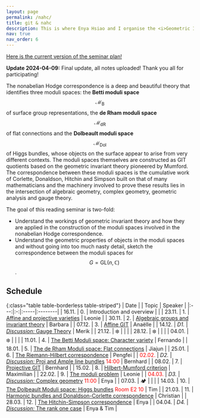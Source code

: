 ```yaml
---
layout: page
permalink: /nahc/
title: git & nahc
description: This is where Enya Hsiao and I organise the <i>Geometric Invariant Theory & Non-abelian Hodge Correspondence</i> Reading Seminar.
nav: true
nav_order: 6
---
```


<a href="/assets/pdf/nahc/GIT_NaHC_Seminar_Plan.pdf" target="_blank">Here is the current version of the seminar plan!</a>

**Update 2024-04-09:** Final update, all notes uploaded! Thank you all for participating!

The nonabelian Hodge correspondence is a deep and beautiful theory that identifies three moduli spaces: the **Betti moduli space** $$\mathcal{M}_{\text{B}}$$ of surface group representations, the **de Rham moduli space** $$\mathcal{M}_{\text{dR}}$$ of flat connections and the **Dolbeault moduli space** $$\mathcal{M}_{\text{Dol}}$$ of Higgs bundles, whose objects on the surface appear to arise from very different contexts. The moduli spaces themselves are constructed as GIT quotients based on the geometric invariant theory pioneered by Mumford. The correspondence between these moduli spaces is the cumulative work of Corlette, Donaldson, Hitchin and Simpson built on that of many mathematicians and the machinery involved to prove these results lies in the intersection of algebraic geometry, complex geometry, geometric analysis and gauge theory.

The goal of this reading seminar is two-fold:

- Understand the workings of geometric invariant theory and how they are applied in the construction of the moduli spaces involved in the nonabelian Hodge correspondence.
- Understand the geometric properties of objects in the moduli spaces and without going into too much nasty detail, sketch the correspondence between the moduli spaces for $$G = \mathrm{GL}(n, \mathbb{C})$$.

## Schedule

{:class="table table-borderless table-striped"}
| Date | | Topic | Speaker |
|:---:|:-:|:-----|:--------|
| 16.11. | 0. | Introduction and overview | |
| 23.11. | 1. | <a href="/assets/pdf/nahc/01_Affine_and_projective_Varieties.pdf" target="_blank">Affine and projective varieties</a> | Leonie |
| 30.11. | 2. | <a href="/assets/pdf/nahc/02_Algebraic_groups_and_invariant_theory.pdf" target="_blank">Algebraic groups and invariant theory</a> | Barbara |
| 07.12. | 3. | <a href="/assets/pdf/nahc/03_Affine_GIT.pdf" target="_blank">Affine GIT</a> | Anaëlle |
| 14.12. | _D1._ | <a href="/assets/pdf/nahc/D1_Gauge_Theory.pdf" target="_blank">_Discussion:_ Gauge Theory</a> | Merik |
| 21.12. | ❄️ | | |
| 28.12. | ❄️ | | |
| 04.01. | ❄️ | | |
| 11.01. | 4. | <a href="/assets/pdf/nahc/04_Character_Variety.pdf" target="_blank">The Betti Moduli space: Character variety</a> | Fernando |
| 18.01. | 5. | <a href="/assets/pdf/nahc/05_deRham_Moduli_Space.pdf" target="_blank">The de Rham Moduli space: Flat connections</a> | Jiajun |
| 25.01. | 6. | <a href="/assets/pdf/nahc/06_Riemann-Hilbert_correspondence.pdf" target="_blank">The Riemann-Hilbert correspondence</a> | Pengfei |
| <span style="color:red">02.02.</span> | _D2._ | <a href="/assets/pdf/nahc/D2_Proj_and_Ample_line_bundles.pdf" target="_blank">_Discussion:_ Proj and Ample line bundles</a> <span style="color:red">14:00</span> | Bernhard |
| 08.02. | 7. | <a href="/assets/pdf/nahc/07_Projective_GIT.pdf" target="_blank">Projective GIT</a> | Bernhard |
| 15.02. | 8. | <a href="/assets/pdf/nahc/08_Hilbert_Mumford_Criterion.pdf" target="_blank">Hilbert-Mumford criterion</a> | Maximilian |
| 22.02. | 9. | <a href="/assets/pdf/nahc/09_Moduli_Problem.pdf" target="_blank">The moduli problem</a> | Leonie |
| <span style="color:red">04.03.</span> | _D3._ | <a href="/assets/pdf/nahc/D3_Complex_geometry.pdf" target="_blank">_Discussion:_ Complex geometry</a> <span style="color:red">11:00</span> | Enya |
| 07.03. | 🏕️ | | |
| 14.03. | 10. | <a href="/assets/pdf/nahc/10_Moduli_of_Higgs_Bundles.pdf" target="_blank">The Dolbeault Moduli space: Higgs bundles</a> <span style="color:red">Room E2 10</span> | Tim |
| 21.03. | 11. | <a href="/assets/pdf/nahc/11_Corlette-Donaldson.pdf" target="_blank">Harmonic bundles and Donaldson-Corlette correspondence</a> | Christian |
| 28.03. | 12. | <a href="/assets/pdf/nahc/12_Hitchin-Simpson_Correspondence.pdf" target="_blank">The Hitchin-Simpson correspondence</a> | Enya |
| 04.04. | _D4._ | <a href="/assets/pdf/nahc/D4_Rank_one_case.pdf" target="_blank">_Discussion:_ The rank one case</a> | Enya & Tim |
